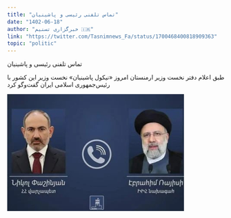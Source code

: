 ```yaml
---
title: "تماس تلفنی رئیسی و پاشینیان"
date: "1402-06-18"
author: "خبرگزاری تسنیم 🇮🇷"
link: "https://twitter.com/Tasnimnews_Fa/status/1700468400818909363"
topic: "politic"
---
```


تماس تلفنی رئیسی و پاشینیان

طبق اعلام دفتر نخست وزیر ارمنستان امروز «نیکول پاشینیان» نخست وزیر این کشور با رئیس‌جمهوری اسلامی ایران گفت‌وگو کرد

![تماس تلفنی رئیسی و پاشینیان](./Pashiniyan-raeisi-tamas.jpg)
